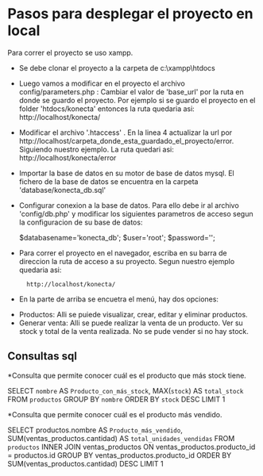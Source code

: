 
# Pasos para desplegar el proyecto en local

Para correr el proyecto se uso xampp.

- Se debe clonar el proyecto a la carpeta de c:\xampp\htdocs
- Luego vamos a modificar en el proyecto el archivo config/parameters.php :
    Cambiar el valor de 'base_url'  por la ruta en donde se guardo el proyecto. Por ejemplo si se guardo el proyecto en el folder 'htdocs/konecta' entonces la ruta quedaria asi: http://localhost/konecta/
- Modificar el archivo  '.htaccess' . En la linea 4 actualizar la url por http://localhost/carpeta_donde_esta_guardado_el_proyecto/error.
    Siguiendo nuestro ejemplo. La ruta quedari asi: http://localhost/konecta/error

- Importar la base de datos en su motor de base de datos mysql. El fichero de la base de datos se encuentra en la carpeta 'database/konecta_db.sql'
- Configurar conexion a la base de datos. Para ello debe ir  al archivo 'config/db.php'  y modificar los siguientes parametros de acceso segun la configuracion de su base de datos:
    
    $databasename='konecta_db';
    $user='root';
    $password='';

- Para correr el proyecto en el navegador, escriba en su barra de direccion la ruta de acceso a su proyecto. Segun nuestro ejemplo quedaria asi:

        http://localhost/konecta/

- En la parte de arriba se encuetra el menú, hay dos opciones:
 * Productos: Alli se puiede visualizar, crear, editar y eliminar productos.
 * Generar venta: Alli se puede realizar la venta de un producto. Ver su stock y total de la venta realizada. No se pude vender si no hay stock.       




## Consultas sql


*Consulta que permite conocer cuál es el producto que más stock tiene.

SELECT `nombre` AS `Producto_con_más_stock`,  MAX(`stock`) AS `total_stock`
FROM `productos` 
GROUP BY `nombre` 
ORDER BY `stock` DESC
LIMIT 1




*Consulta que permite conocer cuál es el producto más vendido.


SELECT productos.nombre AS `Producto_más_vendido`, SUM(ventas_productos.cantidad) AS `total_unidades_vendidas`
FROM `productos` 
INNER JOIN ventas_productos ON ventas_productos.producto_id = productos.id
GROUP BY ventas_productos.producto_id
ORDER BY SUM(ventas_productos.cantidad) DESC
LIMIT 1

